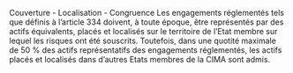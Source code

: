Couverture - Localisation - Congruence
Les engagements réglementés tels que définis à l’article 334 doivent, à toute époque, être représentés par des actifs équivalents, placés et localisés sur le territoire de l’Etat membre sur lequel les risques ont été souscrits.
Toutefois, dans une quotité maximale de 50 % des actifs représentatifs des engagements réglementés, les actifs placés et localisés dans d’autres Etats membres de la CIMA sont admis.